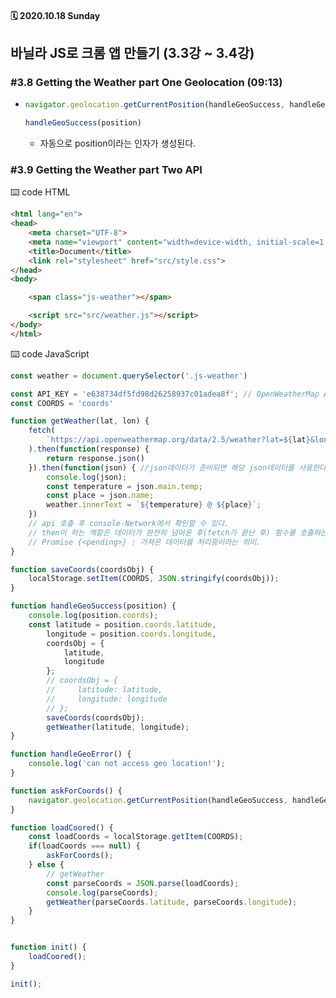 #### 🗓 2020.10.18 Sunday

## 바닐라 JS로 크롬 앱 만들기 (3.3강 ~ 3.4강)

### #3.8 Getting the Weather part One Geolocation (09:13)
- ```javascript
  navigator.geolocation.getCurrentPosition(handleGeoSuccess, handleGeoError);
  
  handleGeoSuccess(position)
  ```
  - 자동으로 position이라는 인자가 생성된다.
  
### #3.9 Getting the Weather part Two API

⌨️ code HTML
```html
<html lang="en">
<head>
    <meta charset="UTF-8">
    <meta name="viewport" content="width=device-width, initial-scale=1.0">
    <title>Document</title>
    <link rel="stylesheet" href="src/style.css">
</head>
<body>

    <span class="js-weather"></span>

    <script src="src/weather.js"></script>
</body>
</html>
```

⌨️ code JavaScript
```javascript
const weather = document.querySelector('.js-weather')

const API_KEY = 'e638734df5fd98d26258937c01adea8f'; // OpenWeatherMap API
const COORDS = 'coords'

function getWeather(lat, lon) {
    fetch(
        `https://api.openweathermap.org/data/2.5/weather?lat=${lat}&lon=${lon}&appid=${API_KEY}&units=etric`
    ).then(function(response) {
        return response.json()
    }).then(function(json) { //json데이터가 준비되면 해당 json데이터를 사용한다.
        console.log(json);
        const temperature = json.main.temp;
        const place = json.name;
        weather.innerText = `${temperature} @ ${place}`;
    })
    // api 호출 후 console-Network에서 확인할 수 있다.
    // then이 하는 역할은 데이터가 완전히 넘어온 후(fetch가 끝난 후) 함수를 호출하는 역할이다.
    // Promise {<pending>} : 가져온 데이터를 처리중이라는 의미.
}

function saveCoords(coordsObj) {
    localStorage.setItem(COORDS, JSON.stringify(coordsObj));
}

function handleGeoSuccess(position) {
    console.log(position.coords);
    const latitude = position.coords.latitude,
        longitude = position.coords.longitude,
        coordsObj = {
            latitude,
            longitude
        };
        // coordsObj = {
        //     latitude: latitude,
        //     longitude: longitude
        // };
        saveCoords(coordsObj);
        getWeather(latitude, longitude);
}

function handleGeoError() {
    console.log('can not access geo location!');
}

function askForCoords() {
    navigator.geolocation.getCurrentPosition(handleGeoSuccess, handleGeoError);
}

function loadCoored() {
    const loadCoords = localStorage.getItem(COORDS);
    if(loadCoords === null) {
        askForCoords();
    } else {
        // getWeather
        const parseCoords = JSON.parse(loadCoords);
        console.log(parseCoords);
        getWeather(parseCoords.latitude, parseCoords.longitude);
    }
}


function init() {
    loadCoored();
}

init();
```
